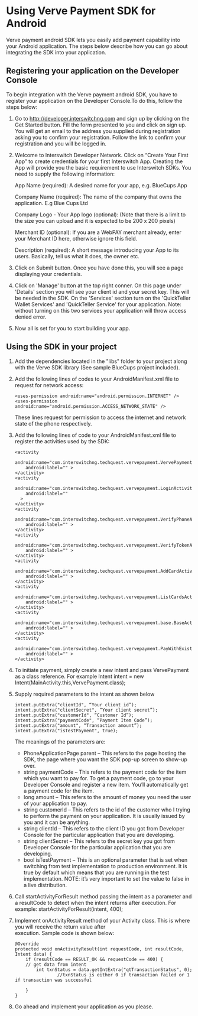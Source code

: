 Using Verve Payment SDK for Android
================================================================

Verve payment android SDK lets you easily add payment capability into your Android application. The steps below describe how you can go about integrating the SDK into your application.

Registering your application on the Developer Console
----------------------------------------------------

To begin integration with the Verve payment android SDK, you have to register your application on the Developer Console.To do this, follow the steps below:

1.	Go to http://developer.interswitchng.com and sign up by clicking on the Get Started button. Fill the form presented 	to you and click on sign up. You will get an email to the address you supplied during registration asking you to 		confirm your registration. Follow the link to confirm your registration and you will be logged in.

2.	Welcome to Interswitch Developer Network. Click on “Create Your First App” to create credentials for your first 		Interswitch App. Creating the App will provide you the basic requirement to use Interswitch SDKs. You need to 			supply the following information:

	App Name (required): A desired name for your app, e.g. BlueCups App
	
	Company Name (required): The name of the company that owns the application. E.g Blue Cups Ltd
	
	Company Logo - Your App logo (optional): (Note that there is a limit to the size you can upload and it is expected to be 200 x 200 pixels)
	
	Merchant ID (optional): If you are a WebPAY merchant already, enter your Merchant ID here, otherwise ignore this field.
	
	Description (required): A short message introducing your App to its users. Basically, tell us what it does, the owner etc.	
	
3.	Click on Submit button. Once you have done this, you will see a page displaying your credentials.

4.	Click on 'Manage' button at the top right conner. On this page under 'Details' section you will see your client id and your secret key. This will be needed in the SDK. On the 'Services' section turn on the 'QuickTeller Wallet Services' and 'QuickTeller Service' for your application. Note: without turning on this two services your application will throw access denied error.  

5.	Now all is set for you to start building your app.



Using the SDK in your project
-----------------------------

1. 	Add the dependencies located in the "libs" folder to your project along with the Verve SDK library (See sample BlueCups project included).
	
2. 	Add the following lines of codes to your AndroidManifest.xml file to request for network access: 

        <uses-permission android:name="android.permission.INTERNET" />
        <uses-permission android:name="android.permission.ACCESS_NETWORK_STATE" />

   	These lines request for permission to access the internet and network state of the phone respectively.   	
	
3. 	Add the following lines of code to your AndroidManifest.xml file to register the activities used by the SDK:

        <activity
            android:name="com.interswitchng.techquest.vervepayment.VervePayment"
            android:label="" >
        </activity>
        <activity
            android:name="com.interswitchng.techquest.vervepayment.LoginActivity"
            android:label=""
          >
        </activity>
        <activity
            android:name="com.interswitchng.techquest.vervepayment.VerifyPhoneActivity"
            android:label="" >
        </activity>
        <activity
            android:name="com.interswitchng.techquest.vervepayment.VerifyTokenActivity"
            android:label="" >
        </activity>
        <activity
            android:name="com.interswitchng.techquest.vervepayment.AddCardActivity"
            android:label="" >
        </activity>
        <activity
            android:name="com.interswitchng.techquest.vervepayment.ListCardsActivity"
            android:label="" >
        </activity>
        <activity
            android:name="com.interswitchng.techquest.vervepayment.base.BaseActivity"
            android:label="" >
        </activity>
        <activity
            android:name="com.interswitchng.techquest.vervepayment.PayWithExistingCardActivity"
            android:label="" >
        </activity>


4. 	To initiate payment, simply create a new intent and pass VervePayment as a class reference. For example
		Intent intent = new Intent(MainActivity.this,VervePayment.class);

5. 	Supply required parameters to the intent as shown below

        intent.putExtra("clientId", “Your client id”);
		intent.putExtra("clientSecret", “Your client secret”);
		intent.putExtra("customerId", “Customer Id”);
		intent.putExtra("paymentCode", “Payment Item Code”);
		intent.putExtra("amount", “Transaction amount”); 
        intent.putExtra("isTestPayment", true);

	The meanings of the parameters are:

	+ PhoneApplicationPage parent – This refers to the page hosting the SDK, the page where you want the SDK pop-up screen to show-up over.
	+ string paymentCode – This refers to the payment code for the item which you want to pay for. To get a payment code, go to your Developer Console and register a new item. You’ll automatically get a payment code for the item.
	+ long amount – This refers to the amount of money you need the user of your application to pay.
	+ string customerId – This refers to the id of the customer who I trying to perform the payment on your application. It is usually issued by you and it can be anything.
	+ string clientId – This refers to the client ID you got from Developer Console for the particular application that you are developing.
	+ string clientSecret – This refers to the secret key you got from Developer Console for the particular application that you are developing.
	+ bool isTestPayment – This is an optional parameter that is set when switching from test implementation to production environment. It is true by default which means that you are running in the test implementation. NOTE: it’s very important to set the value to false in a live distribution.

6. 	Call startActivityForResult method passing the intent as a parameter and a resultCode to detect when the intent	returns after execution.
   	For example:
   		startActivityForResult(intent, 400);
						
7.  Implement onActivityResult method of your Activity class. This is where you will receive the return value after  
    execution. Sample code is shown below:
    
    	@Override
		protected void onActivityResult(int requestCode, int resultCode, Intent data) {
			if (resultCode == RESULT_OK && requestCode == 400) {
			// get data from intent
				int txnStatus = data.getIntExtra("qtTransactionStatus", 0);
                        //txnStatus is either 0 if transaction failed or 1 if transaction was successful
 
			}
		}

8.	Go ahead and implement your application as you please.